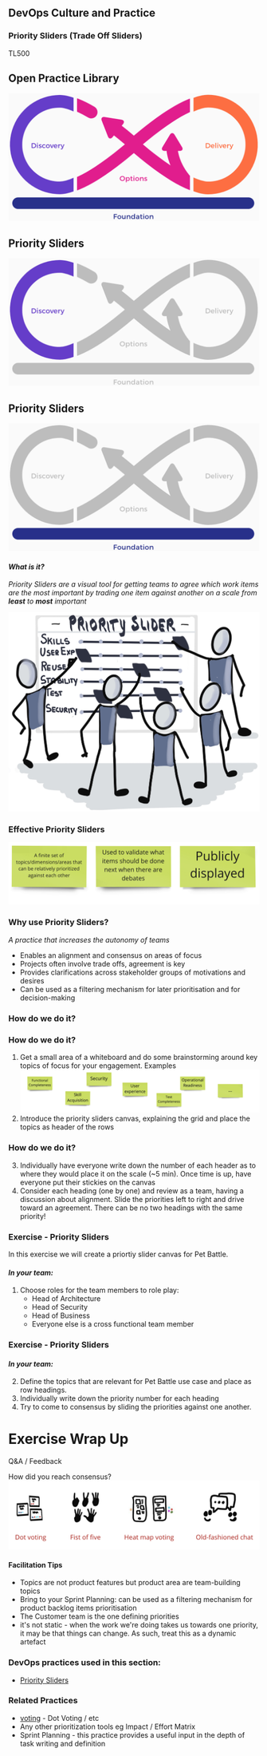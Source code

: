 <!-- .slide: data-background-image="images/RH_NewBrand_Background.png" -->
## DevOps Culture and Practice <!-- {.element: class="course-title"} -->
### Priority Sliders (Trade Off Sliders)<!-- {.element: class="title-color"} -->
TL500 <!-- {.element: class="title-color"} -->



<!-- .slide: data-background-size="stretch" data-background-image="images/opl-logo.png", class="white-style" -->
<div class="r-stack">
<div class="fragment fade-in-then-out current-visible" data-fragment-index="0" >
  <h2>Open Practice Library</h2>
  <img src="images/opl-complete.png">
</div>
<div class="fragment fade-in-then-out" data-fragment-index="1" >
  <h2>Priority Sliders</h2>
  <a target="_blank" href="https://openpracticelibrary.com/practice/priority-liders/">
  <img src="images/opl-discovery.png">
  </a>
</div>
<div class="fragment" data-fragment-index="2" >
  <h2>Priority Sliders</h2>
  <a target="_blank" href="https://openpracticelibrary.com/practice/priority-liders/">
  <img src="images/opl-foundation.png">
  </a>
</div>
</div>




#### <!-- .element: class="title-bottom-left" -->
<!-- .slide: data-background-size="contain" data-background-image="images/priority-sliders/example-who.png", class="white-style" -->



#### _What is it?_
_Priority Sliders are a visual tool for getting teams to agree which work items are the most important by trading one item against another on a scale from <strong>least</strong> to <strong>most</strong> important_

![priority-slider-doodle](./images/priority-sliders/priority-slider-doodle.png) <!-- .element: style="max-width: 60%;" -->



### Effective Priority Sliders

![what=is it](images/priority-sliders/what-it-is.png)<!-- .element: class="image-no-shadow image-full-width" -->
<!-- 
- Used to validate what items should be done next when there are debates
- Publicly displayed
- A finite set of topics/dimensions/areas that can be relatively prioritized against each other
-->



### Why use Priority Sliders?
_A practice that increases the autonomy of teams_
- Enables an alignment and consensus on areas of focus
- Projects often involve trade offs, agreement is key
- Provides clarifications across stakeholder groups of motivations and desires
- Can be used as a filtering mechanism for later prioritisation and for decision-making



### How do we do it?
<!-- .slide: data-background-size="contain" data-background-image="images/priority-sliders/blank-sliders.png", data-background-opacity="1" -->



### How do we do it?
1. Get a small area of a whiteboard and do some brainstorming around key topics of focus for your engagement. Examples <!-- .element: class="fragment" -->
![example-headings](images/priority-sliders/examples-headings.png)<!-- .element: class="image-no-shadow image-full-width" -->
2. Introduce the priority sliders canvas, explaining the grid and place the topics as header of the rows <!-- .element: class="fragment" -->
<!-- .slide: data-background-size="contain" data-background-image="images/priority-sliders/blank-sliders.png", data-background-opacity="0.2" -->



### How do we do it?
3. Individually have everyone write down the number of each header as to where they would place it on the scale (~5 min). Once time is up, have everyone put their stickies on the canvas <!-- .element: class="fragment" -->
4. Consider each heading (one by one) and review as a team, having a discussion about alignment. Slide the priorities left to right and drive toward an agreement. There can be no two headings with the same priority! <!-- .element: class="fragment" -->
<!-- .slide: data-background-size="contain" data-background-image="images/priority-sliders/blank-sliders.png", data-background-opacity="0.1" -->



### Exercise - Priority Sliders
In this exercise we will create a priortiy slider canvas for Pet Battle. 
#### *In your team:*
1. Choose roles for the team members to role play: 
   * Head of Architecture
   * Head of Security
   * Head of Business
   * Everyone else is a cross functional team member



### Exercise - Priority Sliders
#### *In your team:*
2. Define the topics that are relevant for Pet Battle use case and place as row headings. 
3. Individually write down the priority number for each heading
4. Try to come to consensus by sliding the priorities against one another.



# Exercise Wrap Up
Q&A  / Feedback

How did you reach consensus?
![what=is it](images/priority-sliders/consensus-tools.png)<!-- .element: class="image-no-shadow image-full-width" -->



#### Facilitation Tips
* Topics are not product features but product area are team-building topics
* Bring to your Sprint Planning: can be used as a filtering mechanism for product backlog items prioritisation
* The Customer team is the one defining priorities
* it's not static - when the work we're doing takes us towards one priority, it may be that things can change. As such, treat this as a dynamic artefact



<!-- .slide: data-background-image="images/chef-background.png", class="white-style" -->
### DevOps practices used in this section:
- [Priority Sliders](https://openpracticelibrary.com/practice/priority-sliders/)

### Related Practices
- [voting](https://openpracticelibrary.com/practice/) - Dot Voting / etc
- Any other prioritization tools eg Impact / Effort Matrix
- Sprint Planning - this practice provides a useful input in the depth of task writing and definition
